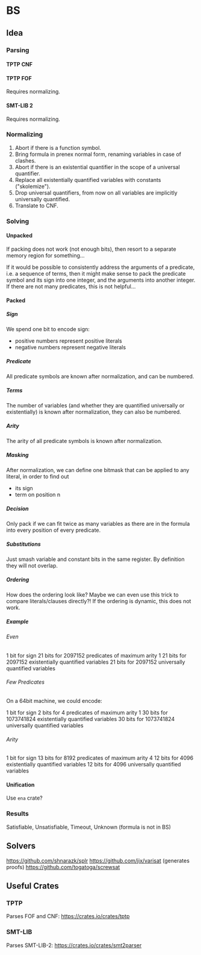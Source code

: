 # BS

## Idea

### Parsing

#### TPTP CNF

#### TPTP FOF

Requires normalizing.

#### SMT-LIB 2

Requires normalizing.

### Normalizing

 1. Abort if there is a function symbol.
 2. Bring formula in prenex normal form, renaming variables in case of clashes.
 3. Abort if there is an existential quantifier in the scope of a universal quantifier.
 4. Replace all existentially quantified variables with constants ("skolemize").
 5. Drop universal quantifiers, from now on all variables are implicitly universally quantified.
 6. Translate to CNF.

### Solving

#### Unpacked

If packing does not work (not enough bits), then resort to a separate memory region for something...

If it would be possible to consistently address the arguments of a predicate, i.e. a sequence of
terms, then it might make sense to pack the predicate symbol and its sign into one integer, and
the arguments into another integer. If there are not many predicates, this is not helpful...

#### Packed

##### Sign

We spend one bit to encode sign:
 * positive numbers represent positive literals
 * negative numbers represent negative literals

##### Predicate

All predicate symbols are known after normalization, and can be numbered.

##### Terms

The number of variables (and whether they are quantified universally or existentially)
is known after normalization, they can also be numbered.

##### Arity

The arity of all predicate symbols is known after normalization.

##### Masking

After normalization, we can define one bitmask that can be applied to any literal,
in order to find out
 * its sign
 * term on position n

##### Decision

Only pack if we can fit twice as many variables as there are in the formula
into every position of every predicate.

##### Substitutions

Just smash variable and constant bits in the same register.
By definition they will not overlap.

##### Ordering

How does the ordering look like? Maybe we can even use this trick to compare
literals/clauses directly?! If the ordering is dynamic, this does not work.

##### Example

###### Even

  1 bit for sign
 21 bits for 2097152 predicates of maximum arity 1
 21 bits for 2097152 existentially quantified variables
 21 bits for 2097152 universally quantified variables

###### Few Predicates

On a 64bit machine, we could encode:

 1 bit  for sign
 2 bits for 4 predicates of maximum arity 1
30 bits for 1073741824 existentially quantified variables
30 bits for 1073741824 universally quantified variables

###### Arity

  1 bit for sign
 13 bits for 8192 predicates of maximum arity 4
 12 bits for 4096 existentially quantified variables
 12 bits for 4096 universally quantified variables

#### Unification

Use `ena` crate?

### Results

Satisfiable, Unsatisfiable, Timeout, Unknown (formula is not in BS)

## Solvers

https://github.com/shnarazk/splr
https://github.com/jix/varisat (generates proofs)
https://github.com/togatoga/screwsat

## Useful Crates

### TPTP

Parses FOF and CNF: https://crates.io/crates/tptp

### SMT-LIB

Parses SMT-LIB-2: https://crates.io/crates/smt2parser